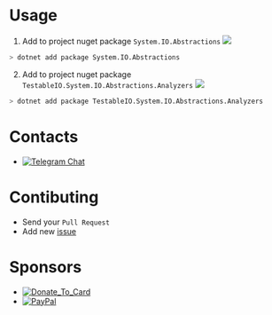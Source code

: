 # Usage

1. Add to project nuget package `System.IO.Abstractions` [![](https://img.shields.io/nuget/v/System.IO.Abstractions.svg)](https://www.nuget.org/packages/System.IO.Abstractions)
``` bash
> dotnet add package System.IO.Abstractions
```
2. Add to project nuget package `TestableIO.System.IO.Abstractions.Analyzers` [![](https://img.shields.io/nuget/v/TestableIO.System.IO.Abstractions.Analyzers.svg)](https://www.nuget.org/packages/TestableIO.System.IO.Abstractions.Analyzers)
``` bash
> dotnet add package TestableIO.System.IO.Abstractions.Analyzers
```

# Contacts

- [![Telegram Chat](https://img.shields.io/badge/Chat-Telegram-0F80C1.svg)](https://t.me/System_IO_Abstractions_Analyzer)

# Contibuting

- Send your `Pull Request`
- Add new [issue](https://github.com/TestableIO/System.IO.Abstractions.Analyzer/issues/new)

# Sponsors
- [![Donate_To_Card](https://img.shields.io/badge/Donate_To_Card-donate-red.svg)](https://money.alfabank.ru/p2p/web/transfer/minyutin)
- [![PayPal](https://img.shields.io/badge/PayPal-donate-red.svg)](https://www.paypal.me/InyutinMaxim)
